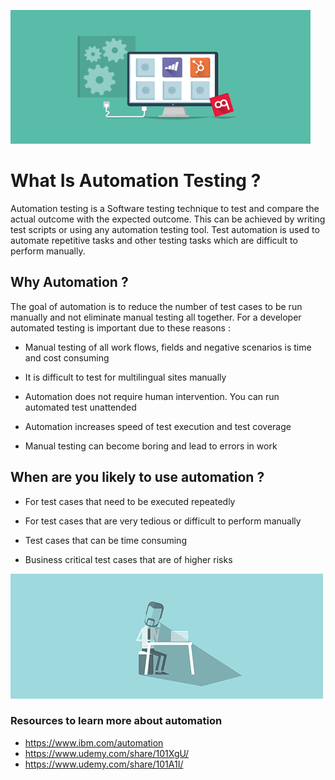 ![Automation Logo](automation.gif)
# What Is Automation Testing ? 

Automation testing is a Software testing technique to test and compare the actual outcome with the expected outcome. 
This can be achieved by writing test scripts or using any automation testing tool. Test automation is used to automate repetitive tasks
and other testing tasks which are difficult to perform manually.

## Why Automation ? 
The goal of automation is to reduce the number of test cases to be run manually and not eliminate 
manual testing all together. For a developer automated testing is important due to these reasons : 

* Manual testing of all work flows, fields and negative scenarios is time and cost consuming

* It is difficult to test for multilingual sites manually 

* Automation does not require human intervention. You can run automated test unattended

* Automation increases speed of test execution and test coverage  

* Manual testing can become boring and lead to errors in work


## When are you likely to use automation ? 

* For test cases that need to be executed repeatedly

* For test cases that are very tedious or difficult to perform manually

* Test cases that can be time consuming 

* Business critical test cases that are of higher risks 

![Resources](source.gif)
### Resources to learn more about automation 
   * https://www.ibm.com/automation
   * https://www.udemy.com/share/101XgU/
   * https://www.udemy.com/share/101A1I/